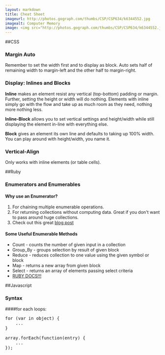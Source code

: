 ```yaml
---
layout: markdown
title: Cheat Sheet
imageurl: http://photos.gograph.com/thumbs/CSP/CSP634/k6344552.jpg
imagealt: Computer Memory
image: <img src="http://photos.gograph.com/thumbs/CSP/CSP634/k6344552.jpg" alt="computer memory">
---
```


##CSS

### Margin Auto

Remember to set the width first and to display as block. Auto sets half of remaining width to margin-left and the other half to margin-right.

### Display: Inlines and Blocks

**Inline** makes an element resist any vertical (top-bottom) padding or margin. Further, setting the height or width will do nothing. Elements with inline simply go with the flow and take up as much room as they need, nothing more nothing less.

**Inline-Block** allows you to set vertical settings and height/width while still displaying the element in-line with everything else.

**Block** gives an element its own line and defaults to taking up 100% width. You can play around with height/width, you name it.

### Vertical-Align

Only works with inline elements (or table cells).

##Ruby

### Enumerators and Enumerables

#### Why use an Enumerator?
1. For chaining multiple enumerable operations. 
2. For returning collections without computing data. Great if you don't want to pass around huge collections.
3. Check out this great [blog post](http://blog.arkency.com/2014/01/ruby-to-enum-for-enumerator/)

#### Some Useful Enumerable Methods
* Count - counts the number of given input in a collection
* Group_By - groups selection by result of given block
* Reduce -  reduces collection to one value using the given symbol or block
* Map - returns a new array from given block
* Select - returns an array of elements passing select criteria
* [RUBY DOCS!!!](http://ruby-doc.org/core-2.2.3/Enumerable.html)


##Javascript

### Syntax

####for each loops:

 <pre class="prettprint lang-js">
for (var in object) { 
	...
}

array.forEach(function(entry) {
	...
});
</pre>
